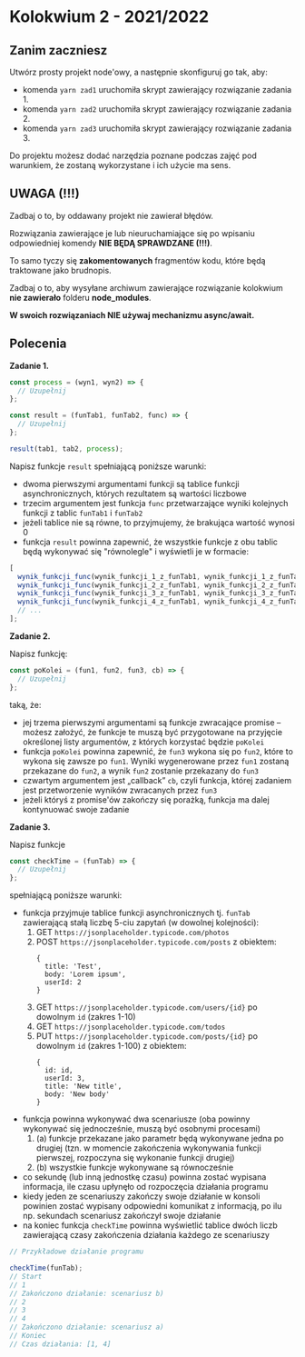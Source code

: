# Kolokwium 2 - 2021/2022

## Zanim zaczniesz

Utwórz prosty projekt node'owy, a następnie skonfiguruj go tak, aby:

- komenda `yarn zad1` uruchomiła skrypt zawierający rozwiązanie zadania 1.
- komenda `yarn zad2` uruchomiła skrypt zawierający rozwiązanie zadania 2.
- komenda `yarn zad3` uruchomiła skrypt zawierający rozwiązanie zadania 3.

Do projektu możesz dodać narzędzia poznane podczas zajęć pod warunkiem, że zostaną wykorzystane i ich użycie ma sens.

## UWAGA (!!!)

Zadbaj o to, by oddawany projekt nie zawierał błędów.

Rozwiązania zawierające je lub nieuruchamiające się po wpisaniu odpowiedniej komendy
**NIE BĘDĄ SPRAWDZANE (!!!)**.

To samo tyczy się **zakomentowanych** fragmentów kodu, które będą traktowane jako brudnopis.

Zadbaj o to, aby wysyłane archiwum zawierające rozwiązanie kolokwium **nie zawierało** folderu **node_modules**.

**W swoich rozwiązaniach NIE używaj mechanizmu async/await.**

## Polecenia

**Zadanie 1.**

```js
const process = (wyn1, wyn2) => {
  // Uzupełnij
};

const result = (funTab1, funTab2, func) => {
  // Uzupełnij
};

result(tab1, tab2, process);
```

Napisz funkcje `result` spełniającą poniższe warunki:

- dwoma pierwszymi argumentami funkcji są tablice funkcji asynchronicznych, których rezultatem są wartości liczbowe
- trzecim argumentem jest funkcja `func` przetwarzające wyniki kolejnych funkcji z tablic `funTab1` i `funTab2`
- jeżeli tablice nie są równe, to przyjmujemy, że brakująca wartość wynosi 0
- funkcja `result` powinna zapewnić, że wszystkie funkcje z obu tablic będą wykonywać się "równolegle" i wyświetli je w formacie:

```js
[
  wynik_funkcji_func(wynik_funkcji_1_z_funTab1, wynik_funkcji_1_z_funTab2),
  wynik_funkcji_func(wynik_funkcji_2_z_funTab1, wynik_funkcji_2_z_funTab2),
  wynik_funkcji_func(wynik_funkcji_3_z_funTab1, wynik_funkcji_3_z_funTab2),
  wynik_funkcji_func(wynik_funkcji_4_z_funTab1, wynik_funkcji_4_z_funTab2),
  // ...
];
```

**Zadanie 2.**

Napisz funkcję:

```js
const poKolei = (fun1, fun2, fun3, cb) => {
  // Uzupełnij
};
```

taką, że:

- jej trzema pierwszymi argumentami są funkcje zwracające promise – możesz założyć, że funkcje te muszą być przygotowane na przyjęcie określonej listy argumentów, z których korzystać będzie `poKolei`
- funkcja `poKolei` powinna zapewnić, że `fun3` wykona się po `fun2`, które to wykona się zawsze po `fun1`. Wyniki wygenerowane przez `fun1` zostaną przekazane do `fun2`, a wynik `fun2` zostanie przekazany do `fun3`
- czwartym argumentem jest „callback” `cb`, czyli funkcja, której zadaniem jest przetworzenie wyników zwracanych przez `fun3`
- jeżeli któryś z promise'ów zakończy się porażką, funkcja ma dalej kontynuować swoje zadanie

**Zadanie 3.**

Napisz funkcje

```js
const checkTime = (funTab) => {
  // Uzupełnij
};
```

spełniającą poniższe warunki:

- funkcja przyjmuje tablice funkcji asynchronicznych tj. `funTab` zawierającą stałą liczbę 5-ciu zapytań (w dowolnej kolejności):
  1. GET `https://jsonplaceholder.typicode.com/photos`
  2. POST `https://jsonplaceholder.typicode.com/posts` z obiektem:
     ```
     {
       title: 'Test',
       body: 'Lorem ipsum',
       userId: 2
     }
     ```
  3. GET `https://jsonplaceholder.typicode.com/users/{id}` po dowolnym `id` (zakres 1-10)
  4. GET `https://jsonplaceholder.typicode.com/todos`
  5. PUT `https://jsonplaceholder.typicode.com/posts/{id}` po dowolnym `id` (zakres 1-100) z obiektem:
     ```
     {
       id: id,
       userId: 3,
       title: 'New title',
       body: 'New body'
     }
     ```
- funkcja powinna wykonywać dwa scenariusze (oba powinny wykonywać się jednocześnie, muszą być osobnymi procesami)
  1. (a) funkcje przekazane jako parametr będą wykonywane jedna po drugiej (tzn. w momencie zakończenia wykonywania funkcji pierwszej, rozpoczyna się wykonanie funkcji drugiej)
  2. (b) wszystkie funkcje wykonywane są równocześnie
- co sekundę (lub inną jednostkę czasu) powinna zostać wypisana informacja, ile czasu upłynęło od rozpoczęcia działania programu
- kiedy jeden ze scenariuszy zakończy swoje działanie w konsoli powinien zostać wypisany odpowiedni komunikat z informacją, po ilu np. sekundach scenariusz zakończył swoje działanie
- na koniec funkcja `checkTime` powinna wyświetlić tablice dwóch liczb zawierającą czasy zakończenia działania każdego ze scenariuszy

```js
// Przykładowe działanie programu

checkTime(funTab);
// Start
// 1
// Zakończono działanie: scenariusz b)
// 2
// 3
// 4
// Zakończono działanie: scenariusz a)
// Koniec
// Czas działania: [1, 4]
```
